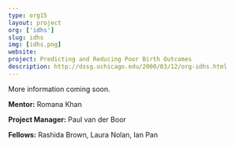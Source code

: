 ```yaml
---
type: org15
layout: project
org: ['idhs']
slug: idhs
img: [idhs.png]
website: 
project: Predicting and Reducing Poor Birth Outcomes
description: http://dssg.uchicago.edu/2000/03/12/org-idhs.html
---
```


More information coming soon. 

<p><b>Mentor:</b> Romana Khan

<p><b>Project Manager:</b> Paul van der Boor

<p><b>Fellows:</b> Rashida Brown, Laura Nolan, Ian Pan
